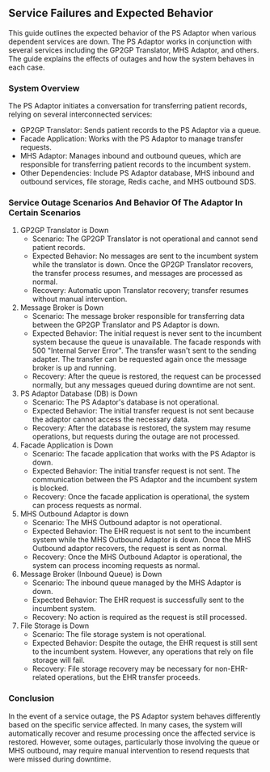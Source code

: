 ## Service Failures and Expected Behavior

This guide outlines the expected behavior of the PS Adaptor when various dependent services are down. 
The PS Adaptor works in conjunction with several services including the GP2GP Translator, MHS Adaptor, and others. 
The guide explains the effects of outages and how the system behaves in each case.

### System Overview
The PS Adaptor initiates a conversation for transferring patient records, relying on several interconnected services:
- GP2GP Translator: Sends patient records to the PS Adaptor via a queue.
- Facade Application: Works with the PS Adaptor to manage transfer requests.
- MHS Adaptor: Manages inbound and outbound queues, which are responsible for transferring patient records to the incumbent system.
- Other Dependencies: Include PS Adaptor database, MHS inbound and outbound services, file storage, Redis cache, and MHS outbound SDS.

### Service Outage Scenarios And Behavior Of The Adaptor In Certain Scenarios
1. GP2GP Translator is Down
   - Scenario: The GP2GP Translator is not operational and cannot send patient records.
   - Expected Behavior: No messages are sent to the incumbent system while the translator is down. Once the GP2GP Translator recovers, 
     the transfer process resumes, and messages are processed as normal.
   - Recovery: Automatic upon Translator recovery; transfer resumes without manual intervention.
2. Message Broker is Down
   - Scenario: The message broker responsible for transferring data between the GP2GP Translator and PS Adaptor is down.
   - Expected Behavior: The initial request is never sent to the incumbent system because the queue is unavailable.
                        The facade responds with 500 "Internal Server Error". The transfer wasn't sent to the sending adapter.
                        The transfer can be requested again once the message broker is up and running.
   - Recovery: After the queue is restored, the request can be processed normally, but any messages queued during downtime are not sent.
3. PS Adaptor Database (DB) is Down
   - Scenario: The PS Adaptor's database is not operational.
   - Expected Behavior: The initial transfer request is not sent because the adaptor cannot access the necessary data.
   - Recovery: After the database is restored, the system may resume operations, but requests during the outage are not processed.
4. Facade Application is Down
   - Scenario: The facade application that works with the PS Adaptor is down.
   - Expected Behavior: The initial transfer request is not sent. The communication between the PS Adaptor and the incumbent system is blocked.
   - Recovery: Once the facade application is operational, the system can process requests as normal.
5. MHS Outbound Adaptor is down
   - Scenario: The MHS Outbound adaptor is not operational.
   - Expected Behavior: The EHR request is not sent to the incumbent system while the MHS Outbound Adaptor is down. 
     Once the MHS Outbound adaptor recovers, the request is sent as normal.
   - Recovery: Once the MHS Outbound Adaptor is operational, the system can process incoming requests as normal.
6. Message Broker (Inbound Queue) is Down
   - Scenario: The inbound queue managed by the MHS Adaptor is down.
   - Expected Behavior: The EHR request is successfully sent to the incumbent system.
   - Recovery: No action is required as the request is still processed.
7. File Storage is Down
   - Scenario: The file storage system is not operational.
   - Expected Behavior: Despite the outage, the EHR request is still sent to the incumbent system. 
     However, any operations that rely on file storage will fail.
   - Recovery: File storage recovery may be necessary for non-EHR-related operations, but the EHR transfer proceeds.

### Conclusion
In the event of a service outage, the PS Adaptor system behaves differently based on the specific service affected. 
In many cases, the system will automatically recover and resume processing once the affected service is restored. 
However, some outages, particularly those involving the queue or MHS outbound, 
may require manual intervention to resend requests that were missed during downtime.